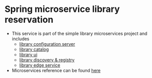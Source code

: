 # Spring microservice library reservation

* This service is part of the simple library microservices project and includes
  * [library configuration server](https://github.com/maurofokker/spring-microservices-library-config)
  * [library catalog](https://github.com/maurofokker/spring-microservices-library-catalog)
  * [library ui](https://github.com/maurofokker/spring-microservices-library-ui)
  * [library discovery & registry](https://github.com/maurofokker/spring-microservices-library-registry)
  * [library edge service](https://github.com/maurofokker/spring-microservices-library-edge)
* Microservices reference can be found [here](https://github.com/maurofokker/microservices-demo)
